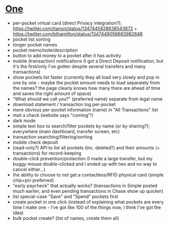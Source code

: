 # [One](https://onefinance.com)

- per-pocket virtual card (direct Privacy integration?); https://twitter.com/tianon/status/1347445828638543872 + https://twitter.com/bthamilton/status/1347449056683982848
- pocket list sorting
- longer pocket names
- pocket memo/note/description
- button to add money to a pocket after it has activity
- mobile (transaction) notifications (I got a Direct Deposit notification, but it's the first/only I've gotten despite several transfers and many transactions)
- show pockets list faster (currently they all load very slowly and pop in one by one - maybe the pocket amount needs to load separately from the names? the page clearly knows how many there are ahead of time and saves the right amount of space)
- "What should we call you?" (preferred name) separate from legal name
- download statement / transaction log per-pocket
- more obvious per-pocket information (name) in "All Transactions" list
- mail a check (website says "coming"!)
- dark mode
- simple text box to search/filter pockets by name (or by sharing?); everywhere (main dashboard, transfer screen, etc)
- transaction searching/filtering/sorting
- mobile check deposit
- (read-only?) API to list all pockets (inc. deleted?) and their amounts (+ transactions) for record-keeping
- double-click prevention/protection (I made a large transfer, but my buggy mouse double-clicked and I ended up with two and no way to cancel either...)
- the ability to choose to *not* get a contactless/RFID physical card (simple chip+pin preferred)
- "early paycheck" that actually works?  (transactions in Simple posted much earlier, and even pending transactions in Chase show up quicker)
- list special-case "Save" and "Spend" pockets first
- create pocket in one click (instead of explaining what pockets are every time I make one - I've got like 100 of the things now, I think I've got the idea)
- bulk pocket create? (list of names, create them all)
